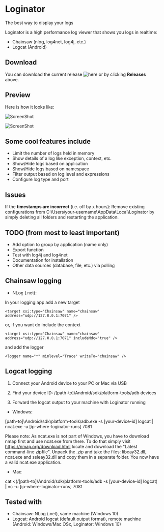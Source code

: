 # Loginator
The best way to display your logs

Loginator is a high performance log viewer that shows you logs in realtime:

* Chainsaw (nlog, log4net, log4j, etc.)
* Logcat (Android)

## Download

You can download the current release ![here](https://github.com/dabeku/Loginator/releases) or by clicking **Releases** above.

## Preview

Here is how it looks like:

![ScreenShot](https://cloud.githubusercontent.com/assets/14138808/9817745/0aaca424-58a5-11e5-82ca-e791690958d8.png)

![ScreenShot](https://cloud.githubusercontent.com/assets/14138808/25998297/a3489e76-3720-11e7-8c9f-60b67423d2c5.png)

## Some cool features include

* Limit the number of logs held in memory
* Show details of a log like exception, context, etc.
* Show/Hide logs based on application
* Show/Hide logs based on namespace
* Filter output based on log level and expressions
* Configure log type and port

## Issues
If the **timestamps are incorrect** (i.e. off by x hours): Remove existing configurations from C:\Users\your-username\AppData\Local\Loginator by simply deleting all folders and restarting the application.

## TODO (from most to least important)

* Add option to group by application (name only)
* Export function
* Test with log4j and log4net
* Documentation for installation
* Other data sources (database, file, etc.) via polling

## Chainsaw logging

* NLog (.net):

In your logging app add a new target
```
<target xsi:type="Chainsaw" name="chainsaw" address="udp://127.0.0.1:7071" />
```
or, if you want do include the context
```
<target xsi:type="Chainsaw" name="chainsaw" address="udp://127.0.0.1:7071" includeMdc="true" />
```
and add the logger
```
<logger name="*" minlevel="Trace" writeTo="chainsaw" />
```

## Logcat logging

1. Connect your Android device to your PC or Mac via USB

2. Find your device ID: /[path-to]/Android/sdk/platform-tools/adb devices

3. Forward the logcat output to your machine with Loginator running

* Windows:

[path-to]\Android\sdk\platform-tools\adb.exe -s [your-device-id] logcat | ncat.exe -u [ip-where-loginator-runs] 7081

Please note: As ncat.exe is not part of Windows, you have to download nmap first and use ncat.exe from there. To do that simply visit https://nmap.org/download.html locate and download the "Latest command-line zipfile". Unpack the .zip and take the files: libeay32.dll, ncat.exe and ssleay32.dll and copy them in a separate folder. You now have a valid ncat.exe application.

* Mac:

cat <(/[path-to]/Android/sdk/platform-tools/adb -s [your-device-id] logcat) | nc -u [ip-where-loginator-runs] 7081

## Tested with

* Chainsaw: NLog (.net), same machine (Windows 10)
* Logcat: Android logcat (default output format), remote machine (Android: Windows/Mac OSx, Loginator: Windows 10)

